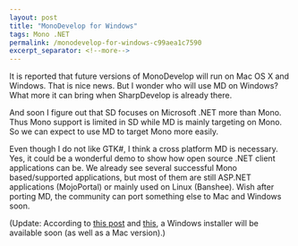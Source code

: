 ```yaml
---
layout: post
title: "MonoDevelop for Windows"
tags: Mono .NET
permalink: /monodevelop-for-windows-c99aea1c7590
excerpt_separator: <!--more-->
---
```

It is reported that future versions of MonoDevelop will run on Mac OS X and Windows. That is nice news. But I wonder who will use MD on Windows? What more it can bring when SharpDevelop is already there.
<!--more-->

And soon I figure out that SD focuses on Microsoft .NET more than Mono. Thus Mono support is limited in SD while MD is mainly targeting on Mono. So we can expect to use MD to target Mono more easily.

Even though I do not like GTK#, I think a cross platform MD is necessary. Yes, it could be a wonderful demo to show how open source .NET client applications can be. We already see several successful Mono based/supported applications, but most of them are still ASP.NET applications (MojoPortal) or mainly used on Linux (Banshee). Wish after porting MD, the community can port something else to Mac and Windows soon.

(Update: According to [this post](http://mjhutchinson.com/journal/2009/02/07/monodevelop_vista64) and [this](http://tirania.org/blog/archive/2009/Feb-19-1.html), a Windows installer will be available soon (as well as a Mac version).)
